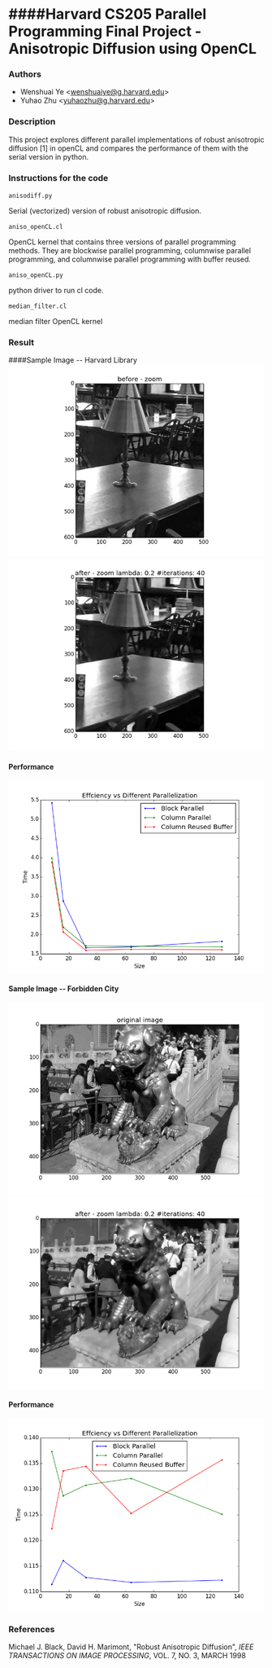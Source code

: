 ####Harvard CS205 Parallel Programming Final Project - Anisotropic Diffusion using OpenCL
============================================
### Authors
* Wenshuai Ye \<wenshuaiye@g.harvard.edu\>
* Yuhao Zhu \<yuhaozhu@g.harvard.edu\>

### Description
This project explores different parallel implementations of robust anisotropic diffusion [1] in openCL and compares the performance of them with the serial version in python.

### Instructions for the code

```
anisodiff.py
```
Serial (vectorized) version of robust anisotropic diffusion.

```
aniso_openCL.cl
```
OpenCL kernel that contains three versions of parallel programming methods. They are blockwise parallel programming, columnwise parallel programming, and columnwise parallel programming with buffer reused.

```
aniso_openCL.py
```
python driver to run cl code.

```
median_filter.cl
```
median filter OpenCL kernel

### Result
####Sample Image -- Harvard Library
![](img/original.png)
![](img/I020i40.png)
#### Performance
![](img/ParallelGraph.png)
#### Sample Image -- Forbidden City
![](img/originallion.png)
![](img/l020i40lion.png)
#### Performance
![](img/lionGraph.png)

### References
Michael J. Black, David H. Marimont, "Robust Anisotropic Diffusion", *IEEE TRANSACTIONS ON IMAGE PROCESSING*, VOL. 7, NO. 3, MARCH 1998
